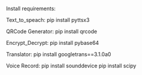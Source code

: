Install requirements:

Text_to_speach:
    pip install pyttsx3
    
QRCode Generator:
    pip install qrcode
    
Encrypt_Decrypt:
    pip install pybase64
    
Translator:
    pip install googletrans==3.1.0a0
    
Voice Record:
    pip install sounddevice
    pip install scipy
